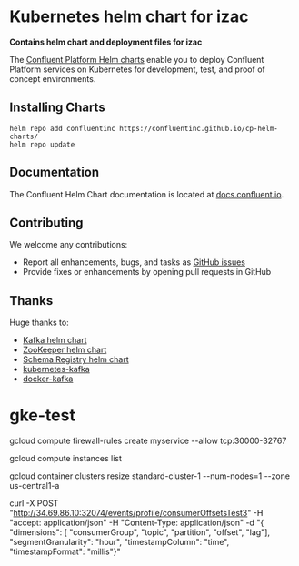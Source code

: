 # Kubernetes helm chart for izac

**Contains helm chart and deployment files for izac**

The [Confluent Platform Helm charts](https://github.com/confluentinc/cp-helm-charts) enable you to deploy Confluent Platform services on Kubernetes for development, test, and proof of concept environments.

## Installing Charts

```
helm repo add confluentinc https://confluentinc.github.io/cp-helm-charts/
helm repo update
```

## Documentation

The Confluent Helm Chart documentation is located at [docs.confluent.io](https://docs.confluent.io/current/quickstart/cp-helm-charts/docs/index.html).


## Contributing

We welcome any contributions:

- Report all enhancements, bugs, and tasks as [GitHub issues](https://github.com/confluentinc/cp-helm-charts/issues)
- Provide fixes or enhancements by opening pull requests in GitHub

## Thanks

Huge thanks to:

- [Kafka helm chart](https://github.com/kubernetes/charts/tree/master/incubator/kafka)
- [ZooKeeper helm chart](https://github.com/kubernetes/charts/tree/master/incubator/zookeeper)
- [Schema Registry helm chart](https://github.com/kubernetes/charts/tree/master/incubator/schema-registry)
- [kubernetes-kafka](https://github.com/Yolean/kubernetes-kafka)
- [docker-kafka](https://github.com/solsson/dockerfiles)
# gke-test


gcloud compute firewall-rules create myservice --allow tcp:30000-32767


gcloud compute instances list


gcloud container clusters resize standard-cluster-1 --num-nodes=1 --zone us-central1-a

curl -X POST "http://34.69.86.10:32074/events/profile/consumerOffsetsTest3" -H "accept: application/json" -H "Content-Type: application/json" -d "{ \"dimensions\": [ \"consumerGroup\", \"topic\", \"partition\", \"offset\", \"lag\"], \"segmentGranularity\": \"hour\", \"timestampColumn\": \"time\", \"timestampFormat\": \"millis\"}"